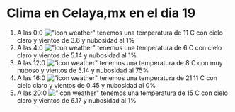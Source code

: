 # Clima en Celaya,mx en el dia 19

1. A las 0:0 !["icon weather"](http://openweathermap.org/img/w/01n.png) tenemos una temperatura de 11 C con cielo claro y  vientos de 3.6 y nubosidad al 1%
1. A las 4:0 !["icon weather"](http://openweathermap.org/img/w/01n.png) tenemos una temperatura de 6 C con cielo claro y  vientos de 5.14 y nubosidad al 1%
1. A las 12:0 !["icon weather"](http://openweathermap.org/img/w/04d.png) tenemos una temperatura de 8 C con muy nuboso y  vientos de 5.14 y nubosidad al 75%
1. A las 16:0 !["icon weather"](http://openweathermap.org/img/w/01d.png) tenemos una temperatura de 21.11 C con cielo claro y  vientos de 0.45 y nubosidad al 0%
1. A las 20:0 !["icon weather"](http://openweathermap.org/img/w/01n.png) tenemos una temperatura de 15 C con cielo claro y  vientos de 6.17 y nubosidad al 1%
